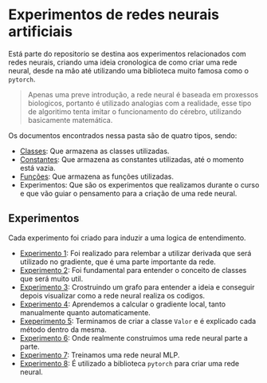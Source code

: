 # Experimentos de redes neurais artificiais

Está parte do repositorio se destina aos experimentos relacionados com redes neurais, criando uma ideia cronologica de como criar uma rede neural, desde na mão até utilizando uma biblioteca muito famosa como o `pytorch`.

> Apenas uma preve introdução, a rede neural é baseada em proxessos biologicos, portanto é utilizado analogias com a realidade, esse tipo de algoritimo tenta imitar o funcionamento do cérebro, utilizando basicamente matemática.

Os documentos encontrados nessa pasta são de quatro tipos, sendo:

+ [Classes](classes.py): Que armazena as classes utilizadas.
+ [Constantes](constantes.py): Que armazena as constantes utilizadas, até o momento está vazia.
+ [Funções](funcoes.py): Que armazena as funções utilizadas.
+ Experimentos: Que são os experimentos que realizamos durante o curso e que vão guiar o pensamento para a criação de uma rede neural.

## Experimentos

Cada experimento foi criado para induzir a uma logica de entendimento.

+ [Experimento 1](experimento%20R.01%20-%20derivadas.ipynb): Foi realizado para relembar a utilizar derivada que será utilizado no gradiente, que é uma parte importante da rede.
+ [Experimento 2](experimento%20R.02%20-%20classes.ipynb): Foi fundamental para entender o conceito de classes que será muito util.
+ [Experimento 3](experimento%20R.03%20-%20construindo%20um%20grafo%20automaticamente.ipynb): Crostruindo um grafo para entender a ideia e conseguir depois visualizar como a rede neural realiza os codigos.
+ [Experimento 4](experimento%20R.04%20-%20computando%20gradientes%20locais.ipynb): Aprendemos a calcular o gradiente local, tanto manualmente quanto automaticamente.
+ [Exeperimento 5](experimento%20R.05%20-%20finalizando%20a%20classe%20Valor.ipynb): Terminamos de criar a classe `Valor` e é explicado cada método dentro da mesma.
+ [Experimento 6](experimento%20R.06%20-%20redes%20neurais%20artificiais.ipynb): Onde realmente construimos uma rede neural parte a parte.
+ [Experimento 7](experimento%20R.07%20-%20treinando%20uma%20rede%20neural.ipynb): Treinamos uma rede neural MLP.
+ [Experimento 8](experimento%20R.08%20-%20treinando%20uma%20rede%20neural%20com%20pytorch.ipynb): É utilizado a biblioteca `pytorch` para criar uma rede neural.